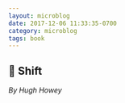 ```yaml
---
layout: microblog
date: 2017-12-06 11:33:35-0700
category: microblog
tags: book
---
```

## 📖 Shift
*By Hugh Howey*
